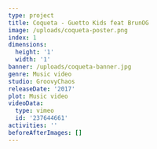 ```yaml
---
type: project
title: Coqueta - Guetto Kids feat BrunOG
image: /uploads/coqueta-poster.png
index: 1
dimensions:
  height: '1'
  width: '1'
banner: /uploads/coqueta-banner.jpg
genre: Music video
studio: GroovyChaos
releaseDate: '2017'
plot: Music video
videoData:
  type: vimeo
  id: '237644661'
activities: ''
beforeAfterImages: []
---
```


